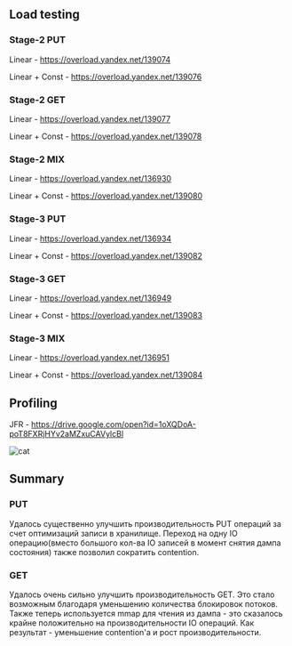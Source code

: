 ## Load testing

### Stage-2 PUT
 
Linear - https://overload.yandex.net/139074

Linear + Const - https://overload.yandex.net/139076

### Stage-2 GET
 
Linear - https://overload.yandex.net/139077

Linear + Const - https://overload.yandex.net/139078

### Stage-2 MIX

Linear - https://overload.yandex.net/136930

Linear + Const - https://overload.yandex.net/139080


### Stage-3 PUT

Linear - https://overload.yandex.net/136934

Linear + Const - https://overload.yandex.net/139082

### Stage-3 GET

Linear - https://overload.yandex.net/136949

Linear + Const - https://overload.yandex.net/139083

### Stage-3 MIX
 
Linear - https://overload.yandex.net/136951

Linear + Const - https://overload.yandex.net/139084

## Profiling
JFR - https://drive.google.com/open?id=1oXQDoA-poT8FXRjHYv2aMZxuCAVylcBl

![cat](https://avatars.mds.yandex.net/get-pdb/27625/14057772-8246-43f3-a075-5fd66c96c00a/s1200)

## Summary

### PUT

Удалось существенно улучшить производительность PUT операций за счет оптимизаций записи в хранилище. 
Переход на одну IO операцию(вместо большого кол-ва IO записей в момент снятия дампа состояния) также позволил сократить contention.

### GET

Удалось очень сильно улучшить производительность GET. 
Это стало возможным благодаря уменьшению количества блокировок потоков.
Также теперь используется mmap для чтения из дампа - это сказалось крайне положительно на производительности IO операций.
Как результат - уменьшение contention'a и рост производительности. 
